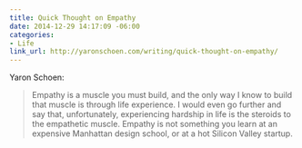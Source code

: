 ```yaml
---
title: Quick Thought on Empathy
date: 2014-12-29 14:17:09 -06:00
categories:
- Life
link_url: http://yaronschoen.com/writing/quick-thought-on-empathy/
---
```


Yaron Schoen:

> Empathy is a muscle you must build, and the only way I know to build that muscle is through life experience. I would even go further and say that, unfortunately, experiencing hardship in life is the steroids to the empathetic muscle. Empathy is not something you learn at an expensive Manhattan design school, or at a hot Silicon Valley startup.
